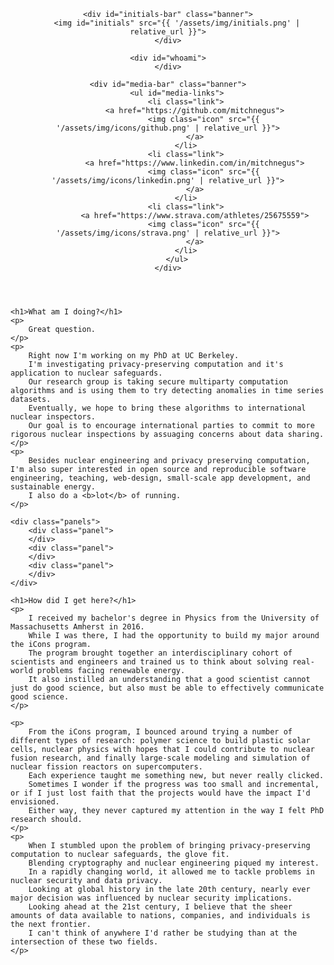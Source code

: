 <header id="lander">

	<div id="initials-bar" class="banner">
		<img id="initials" src="{{ '/assets/img/initials.png' | relative_url }}">
	</div>

	<div id="whoami">
	</div>

	<div id="media-bar" class="banner">
		<ul id="media-links">
			<li class="link">
				<a href="https://github.com/mitchnegus">
					<img class="icon" src="{{ '/assets/img/icons/github.png' | relative_url }}">
				</a>
			</li>
			<li class="link">
				<a href="https://www.linkedin.com/in/mitchnegus">
					<img class="icon" src="{{ '/assets/img/icons/linkedin.png' | relative_url }}">
				</a>
			</li>
			<li class="link">
				<a href="https://www.strava.com/athletes/25675559">
					<img class="icon" src="{{ '/assets/img/icons/strava.png' | relative_url }}">
				</a>
			</li>
		</ul>
	</div>
</header>

<main>

	<h1>What am I doing?</h1>
	<p>
		Great question.
	</p>
	<p>
		Right now I'm working on my PhD at UC Berkeley.
		I'm investigating privacy-preserving computation and it's application to nuclear safeguards.
		Our research group is taking secure multiparty computation algorithms and is using them to try detecting anomalies in time series datasets.
		Eventually, we hope to bring these algorithms to international nuclear inspectors.
		Our goal is to encourage international parties to commit to more rigorous nuclear inspections by assuaging concerns about data sharing. 
	</p>
	<p>
		Besides nuclear engineering and privacy preserving computation, I'm also super interested in open source and reproducible software engineering, teaching, web-design, small-scale app development, and sustainable energy.
		I also do a <b>lot</b> of running.
	</p>

	<div class="panels">
		<div class="panel">
		</div>
		<div class="panel">
		</div>
		<div class="panel">
		</div>
	</div>

	<h1>How did I get here?</h1>
	<p>
		I received my bachelor's degree in Physics from the University of Massachusetts Amherst in 2016.
		While I was there, I had the opportunity to build my major around the iCons program.
		The program brought together an interdisciplinary cohort of scientists and engineers and trained us to think about solving real-world problems facing renewable energy.
		It also instilled an understanding that a good scientist cannot just do good science, but also must be able to effectively communicate good science.
	</p>

	<p>
		From the iCons program, I bounced around trying a number of different types of research: polymer science to build plastic solar cells, nuclear physics with hopes that I could contribute to nuclear fusion research, and finally large-scale modeling and simulation of nuclear fission reactors on supercomputers.
		Each experience taught me something new, but never really clicked.
		Sometimes I wonder if the progress was too small and incremental, or if I just lost faith that the projects would have the impact I'd envisioned.
		Either way, they never captured my attention in the way I felt PhD research should.
	</p>
	<p>
		When I stumbled upon the problem of bringing privacy-preserving computation to nuclear safeguards, the glove fit.
		Blending cryptography and nuclear engineering piqued my interest. 
		In a rapidly changing world, it allowed me to tackle problems in nuclear security and data privacy.
		Looking at global history in the late 20th century, nearly ever major decision was influenced by nuclear security implications.
		Looking ahead at the 21st century, I believe that the sheer amounts of data available to nations, companies, and individuals is the next frontier.
		I can't think of anywhere I'd rather be studying than at the intersection of these two fields.
	</p>

</main>
